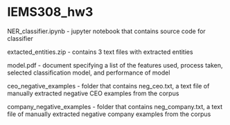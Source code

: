 # IEMS308_hw3

NER_classifier.ipynb - jupyter notebook that contains source code for classifier

extacted_entities.zip - contains 3 text files with extracted entities

model.pdf - document specifying a list of the features used, process taken, selected classification model, and performance of model

ceo_negative_examples - folder that contains neg_ceo.txt, a text file of manually extracted negative CEO examples from the corpus

company_negative_examples - folder that contains neg_company.txt, a text file of manually extracted negative company examples from the corpus
